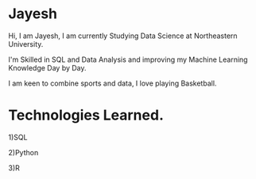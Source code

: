 # Jayesh

Hi, I am Jayesh, I am currently Studying Data Science at Northeastern University.

I'm Skilled in SQL and Data Analysis and improving my Machine Learning Knowledge Day by Day.

I am keen to combine sports and data, I love playing Basketball.

# Technologies Learned.
1)SQL

2)Python

3)R
